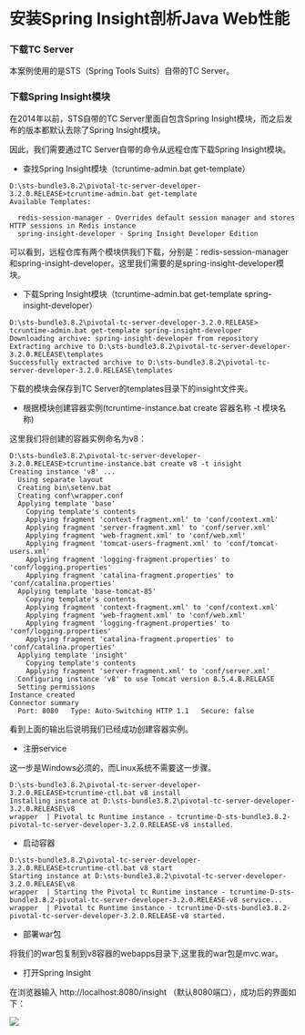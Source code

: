# 安装Spring Insight剖析Java Web性能

### 下载TC Server

本案例使用的是STS（Spring Tools Suits）自带的TC Server。

### 下载Spring Insight模块

在2014年以前，STS自带的TC Server里面自包含Spring Insight模块，而之后发布的版本都默认去除了Spring Insight模块。

因此，我们需要通过TC Server自带的命令从远程仓库下载Spring Insight模块。

* 查找Spring Insight模块（tcruntime-admin.bat get-template）

```
D:\sts-bundle3.8.2\pivotal-tc-server-developer-3.2.0.RELEASE>tcruntime-admin.bat get-template
Available Templates:

  redis-session-manager - Overrides default session manager and stores HTTP sessions in Redis instance
  spring-insight-developer - Spring Insight Developer Edition
```

可以看到，远程仓库有两个模块供我们下载，分别是：redis-session-manager和spring-insight-developer。这里我们需要的是spring-insight-developer模块。

* 下载Spring Insight模块（tcruntime-admin.bat get-template spring-insight-developer）

```
D:\sts-bundle3.8.2\pivotal-tc-server-developer-3.2.0.RELEASE> tcruntime-admin.bat get-template spring-insight-developer
Downloading archive: spring-insight-developer from repository
Extracting archive to D:\sts-bundle3.8.2\pivotal-tc-server-developer-3.2.0.RELEASE\templates
Successfully extracted archive to D:\sts-bundle3.8.2\pivotal-tc-server-developer-3.2.0.RELEASE\templates
```

下载的模块会保存到TC Server的templates目录下的insight文件夹。

* 根据模块创建容器实例(tcruntime-instance.bat create 容器名称 -t 模块名称)

这里我们将创建的容器实例命名为v8：

```
D:\sts-bundle3.8.2\pivotal-tc-server-developer-3.2.0.RELEASE>tcruntime-instance.bat create v8 -t insight
Creating instance 'v8' ...
  Using separate layout
  Creating bin\setenv.bat
  Creating conf\wrapper.conf
  Applying template 'base'
    Copying template's contents
    Applying fragment 'context-fragment.xml' to 'conf/context.xml'
    Applying fragment 'server-fragment.xml' to 'conf/server.xml'
    Applying fragment 'web-fragment.xml' to 'conf/web.xml'
    Applying fragment 'tomcat-users-fragment.xml' to 'conf/tomcat-users.xml'
    Applying fragment 'logging-fragment.properties' to 'conf/logging.properties'
    Applying fragment 'catalina-fragment.properties' to 'conf/catalina.properties'
  Applying template 'base-tomcat-85'
    Copying template's contents
    Applying fragment 'context-fragment.xml' to 'conf/context.xml'
    Applying fragment 'web-fragment.xml' to 'conf/web.xml'
    Applying fragment 'logging-fragment.properties' to 'conf/logging.properties'
    Applying fragment 'catalina-fragment.properties' to 'conf/catalina.properties'
  Applying template 'insight'
    Copying template's contents
    Applying fragment 'server-fragment.xml' to 'conf/server.xml'
  Configuring instance 'v8' to use Tomcat version 8.5.4.B.RELEASE
  Setting permissions
Instance created
Connector summary
  Port: 8080   Type: Auto-Switching HTTP 1.1   Secure: false
```

看到上面的输出后说明我们已经成功创建容器实例。

* 注册service

这一步是Windows必须的，而Linux系统不需要这一步骤。

```
D:\sts-bundle3.8.2\pivotal-tc-server-developer-3.2.0.RELEASE>tcruntime-ctl.bat v8 install
Installing instance at D:\sts-bundle3.8.2\pivotal-tc-server-developer-3.2.0.RELEASE\v8
wrapper  | Pivotal tc Runtime instance - tcruntime-D-sts-bundle3.8.2-pivotal-tc-server-developer-3.2.0.RELEASE-v8 installed.
```

* 启动容器

```
D:\sts-bundle3.8.2\pivotal-tc-server-developer-3.2.0.RELEASE>tcruntime-ctl.bat v8 start
Starting instance at D:\sts-bundle3.8.2\pivotal-tc-server-developer-3.2.0.RELEASE\v8
wrapper  | Starting the Pivotal tc Runtime instance - tcruntime-D-sts-bundle3.8.2-pivotal-tc-server-developer-3.2.0.RELEASE-v8 service...
wrapper  | Pivotal tc Runtime instance - tcruntime-D-sts-bundle3.8.2-pivotal-tc-server-developer-3.2.0.RELEASE-v8 started.
```

* 部署war包

将我们的war包复制到v8容器的webapps目录下,这里我的war包是mvc.war。

* 打开Spring Insight

在浏览器输入 http://localhost:8080/insight （默认8080端口），成功后的界面如下：

<img src="images/spring-insight.png" target="_blank"/>